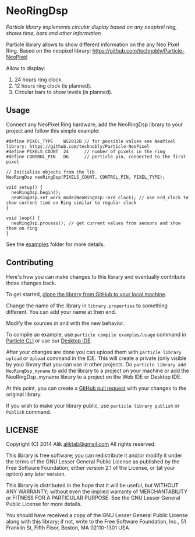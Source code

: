 # NeoRingDsp

*Particle library implements circular display based on any neopixel ring, shows time, bars and other information*

Particle library allows to show different information on the any Neo Pixel Ring.
Based on the neopixel library: https://github.com/technobly/Particle-NeoPixel

Allow to display:
  1. 24 hours ring clock.
  2. 12 hours ring clock (is planned).
  3. Circular bars to show levels (is planned).

## Usage

Connect any NeoPixel Ring hardware, add the NeoRingDsp library to your project and follow this simple example:

```
#define PIXEL_TYPE    WS2812B // for possible values see NeoPixel library: https://github.com/technobly/Particle-NeoPixel
#define PIXELS_COUNT  24      // number of pixels in the ring
#define CONTROL_PIN   D6      // perticle pin, connected to the first pixel

// Initialize objects from the lib
NeoRingDsp neoRingDsp(PIXELS_COUNT, CONTROL_PIN, PIXEL_TYPE);

void setup() {
  neoRingDsp.begin();
  neoRingDsp.set_work_mode(NeoRingDsp::nrd_clock); // use nrd_clock to show current time on Ring similar to regular clock
}

void loop() {
  neoRingDsp.process(); // get current values from sensors and show them on ring
}
```

See the [examples](examples) folder for more details.

## Contributing

Here's how you can make changes to this library and eventually contribute those changes back.

To get started, [clone the library from GitHub to your local machine](https://help.github.com/articles/cloning-a-repository/).

Change the name of the library in `library.properties` to something different. You can add your name at then end.

Modify the sources in <src> and <examples> with the new behavior.

To compile an example, use `particle compile examples/usage` command in [Particle CLI](https://docs.particle.io/guide/tools-and-features/cli#update-your-device-remotely) or use our [Desktop IDE](https://docs.particle.io/guide/tools-and-features/dev/#compiling-code).

After your changes are done you can upload them with `particle library upload` or `Upload` command in the IDE. This will create a private (only visible by you) library that you can use in other projects. Do `particle library add NeoRingDsp_myname` to add the library to a project on your machine or add the NeoRingDsp_myname library to a project on the Web IDE or Desktop IDE.

At this point, you can create a [GitHub pull request](https://help.github.com/articles/about-pull-requests/) with your changes to the original library.

If you wish to make your library public, use `particle library publish` or `Publish` command.

## LICENSE
Copyright (C) 2014 Alik <aliktab@gmail.com> All rights reserved.

This library is free software; you can redistribute it and/or modify it under the terms of the GNU Lesser General Public License as published by the Free Software Foundation; either version 2.1 of the License, or (at your option) any later version.

This library is distributed in the hope that it will be useful, but WITHOUT ANY WARRANTY; without even the implied warranty of MERCHANTABILITY or FITNESS FOR A PARTICULAR PURPOSE. See the GNU Lesser General Public License for more details.

You should have received a copy of the GNU Lesser General Public License along with this library; if not, write to the Free Software Foundation, Inc., 51 Franklin St, Fifth Floor, Boston, MA 02110-1301 USA
